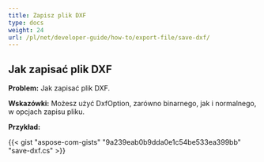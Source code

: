```yaml
---
title: Zapisz plik DXF
type: docs
weight: 24
url: /pl/net/developer-guide/how-to/export-file/save-dxf/
---
```


## **Jak zapisać plik DXF**

**Problem:** Jak zapisać plik DXF.

**Wskazówki:** Możesz użyć DxfOption, zarówno binarnego, jak i normalnego, w opcjach zapisu pliku.

**Przykład:**

{{< gist "aspose-com-gists" "9a239eab0b9dda0e1c54be533ea399bb" "save-dxf.cs" >}}
